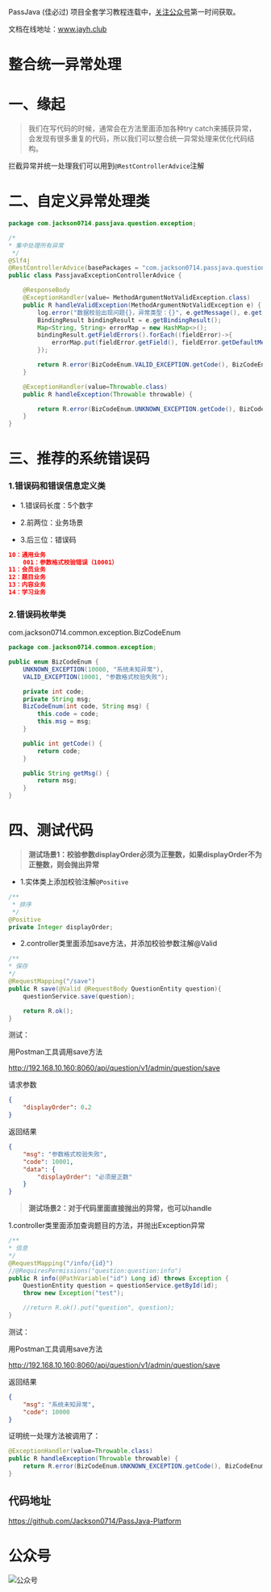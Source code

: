 PassJava (佳必过) 项目全套学习教程连载中，[关注公众号](#公众号)第一时间获取。

文档在线地址：www.jayh.club

# 整合统一异常处理

# 一、缘起

> 我们在写代码的时候，通常会在方法里面添加各种try catch来捕获异常，会发现有很多重复的代码，所以我们可以整合统一异常处理来优化代码结构。

拦截异常并统一处理我们可以用到`@RestControllerAdvice`注解

# 二、自定义异常处理类

``` java
package com.jackson0714.passjava.question.exception;

/*
* 集中处理所有异常
 */
@Slf4j
@RestControllerAdvice(basePackages = "com.jackson0714.passjava.question.controller")
public class PassjavaExceptionControllerAdvice {

    @ResponseBody
    @ExceptionHandler(value= MethodArgumentNotValidException.class)
    public R handleValidException(MethodArgumentNotValidException e) {
        log.error("数据校验出现问题{}，异常类型：{}", e.getMessage(), e.getClass());
        BindingResult bindingResult = e.getBindingResult();
        Map<String, String> errorMap = new HashMap<>();
        bindingResult.getFieldErrors().forEach((fieldError)->{
            errorMap.put(fieldError.getField(), fieldError.getDefaultMessage());
        });

        return R.error(BizCodeEnum.VALID_EXCEPTION.getCode(), BizCodeEnum.VALID_EXCEPTION.getMsg()).put("data", errorMap);
    }

    @ExceptionHandler(value=Throwable.class)
    public R handleException(Throwable throwable) {

        return R.error(BizCodeEnum.UNKNOWN_EXCEPTION.getCode(), BizCodeEnum.UNKNOWN_EXCEPTION.getMsg());
    }
}
```

# 三、推荐的系统错误码

### 1.错误码和错误信息定义类

- 1.错误码长度：5个数字

- 2.前两位：业务场景

- 3.后三位：错误码

``` json
10：通用业务
	001：参数格式校验错误（10001）
11：会员业务
12：题目业务
13：内容业务
14：学习业务
```

### 2.错误码枚举类

com.jackson0714.common.exception.BizCodeEnum

``` java
package com.jackson0714.common.exception;

public enum BizCodeEnum {
    UNKNOWN_EXCEPTION(10000, "系统未知异常"),
    VALID_EXCEPTION(10001, "参数格式校验失败");

    private int code;
    private String msg;
    BizCodeEnum(int code, String msg) {
        this.code = code;
        this.msg = msg;
    }

    public int getCode() {
        return code;
    }

    public String getMsg() {
        return msg;
    }
}
```

# 四、测试代码

> **测试场景1：校验参数displayOrder必须为正整数，如果displayOrder不为正整数，则会抛出异常**

- 1.实体类上添加校验注解`@Positive`

```java
/**
 * 排序
 */
@Positive
private Integer displayOrder;
```

- 2.controller类里面添加save方法，并添加校验参数注解@Valid

``` java
/**
* 保存
*/
@RequestMapping("/save")
public R save(@Valid @RequestBody QuestionEntity question){
    questionService.save(question);

    return R.ok();
}
```

测试：

用Postman工具调用save方法

http://192.168.10.160:8060/api/question/v1/admin/question/save

请求参数

``` json
{
    "displayOrder": 0.2
}
```

返回结果

```json
{
    "msg": "参数格式校验失败",
    "code": 10001,
    "data": {
        "displayOrder": "必须是正数"
    }
}
```

> **测试场景2：对于代码里面直接抛出的异常，也可以handle**

1.controller类里面添加查询题目的方法，并抛出Exception异常

``` java
/**
* 信息
*/
@RequestMapping("/info/{id}")
//@RequiresPermissions("question:question:info")
public R info(@PathVariable("id") Long id) throws Exception {
    QuestionEntity question = questionService.getById(id);
    throw new Exception("test");

    //return R.ok().put("question", question);
}
```

测试：

用Postman工具调用save方法

http://192.168.10.160:8060/api/question/v1/admin/question/save

返回结果

```json
{
    "msg": "系统未知异常",
    "code": 10000
}
```

证明统一处理方法被调用了：

``` java
@ExceptionHandler(value=Throwable.class)
public R handleException(Throwable throwable) {
    return R.error(BizCodeEnum.UNKNOWN_EXCEPTION.getCode(), BizCodeEnum.UNKNOWN_EXCEPTION.getMsg());
}
```



## 代码地址

https://github.com/Jackson0714/PassJava-Platform

# 公众号

![公众号](http://cdn.jayh.club/blog/20200404/GU60Sv47XT7J.png?imageslim)